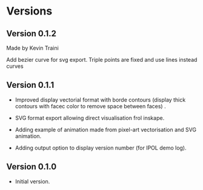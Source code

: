 

# Versions

## Version 0.1.2

Made by Kevin Traini

Add bezier curve for svg export.
Triple points are fixed and use lines instead curves


## Version 0.1.1

   - Improved display vectorial format with borde contours (display thick
     contours with facec color to remove space between faces) .
   
   - SVG format export allowing direct visualisation frol inskape.

   - Adding example of animation made from pixel-art vectorisation and SVG animation.

   - Adding output option to display version number (for IPOL demo log).



## Version 0.1.0 
   - Initial version.